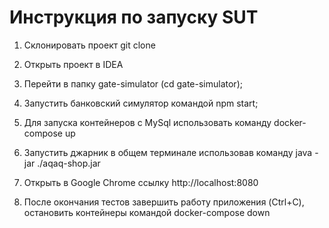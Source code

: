 # Инструкция по запуску SUT
1. Склонировать проект git clone

2. Открыть проект в IDEA

3. Перейти в папку gate-simulator (cd gate-simulator);

4. Запустить банковский симулятор командой npm start;

5. Для запуска контейнеров с MySql использовать команду docker-compose up

6. Запустить джарник в общем терминале использовав команду java -jar ./aqaq-shop.jar

7. Открыть в Google Chrome ссылку http://localhost:8080

8. После окончания тестов завершить работу приложения (Ctrl+C), остановить контейнеры командой docker-compose down
